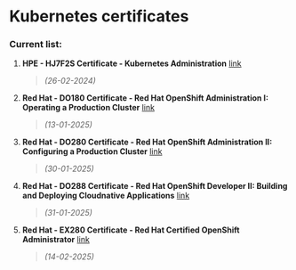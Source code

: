 # Kubernetes certificates

### Current list:

1. **HPE - HJ7F2S Certificate - Kubernetes Administration** [link](</Kubernetes/HJ7F2S Certificate - Kubernetes Administration - Michał Walter.pdf>)
    >*(26-02-2024)*
2. **Red Hat - DO180 Certificate - Red Hat OpenShift Administration I: Operating a Production Cluster** [link](</Kubernetes/DO180 Certificate - Red Hat OpenShift Administration I - Michał Walter.pdf>)
    >*(13-01-2025)*
3. **Red Hat - DO280 Certificate - Red Hat OpenShift Administration II: Configuring a Production Cluster** [link](</Kubernetes/DO280 Certificate - Red Hat OpenShift Administration II - Michał Walter.pdf>)
    >*(30-01-2025)*
4. **Red Hat - DO288 Certificate - Red Hat OpenShift Developer II: Building and Deploying Cloudnative Applications** [link](</Kubernetes/DO288 Certificate - Red Hat OpenShift Developer II - Michał Walter.pdf>)
    >*(31-01-2025)*
5. **Red Hat - EX280 Certificate - Red Hat Certified OpenShift Administrator** [link](</Kubernetes/EX280 Certificate - Red Hat Certified OpenShift Administrator.pdf>)
    >*(14-02-2025)*